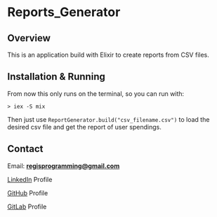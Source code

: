 # Reports_Generator

## Overview

This is an application build with Elixir to create reports from CSV files.

## Installation & Running

From now this only runs on the terminal, so you can run with:

```shell
> iex -S mix
```

Then just use `ReportGenerator.build("csv_filename.csv")` to load the desired csv file and get the report of user spendings.

## Contact

Email: **regisprogramming@gmail.com**

[LinkedIn](https://www.linkedin.com/in/regissfaria/) Profile

[GitHub](https://github.com/regisfaria) Profile

[GitLab](https://gitlab.com/regisfaria) Profile
